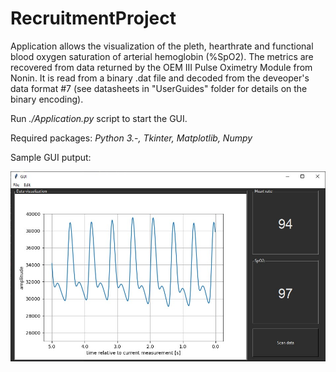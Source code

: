 # RecruitmentProject

Application allows the visualization of the pleth, hearthrate and functional blood oxygen saturation of arterial hemoglobin (%SpO2). The metrics are recovered from data returned by the OEM III Pulse Oximetry Module from Nonin. It is read from a binary .dat file and decoded from the deveoper's data format #7 (see datasheets in "UserGuides" folder for details on the binary encoding).


Run *./Application.py* script to start the GUI.

Required packages: _Python 3.-, Tkinter, Matplotlib, Numpy_


Sample GUI putput:

![Alt text](examples/sampleGUIoutput.jpg?raw=true "GUI")



